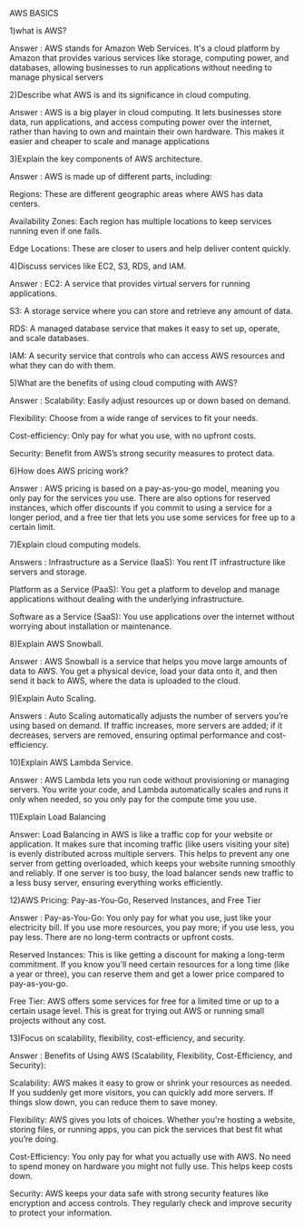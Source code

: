 AWS BASICS

1)what is AWS?

Answer : AWS stands for Amazon Web Services. It's a cloud platform by Amazon that provides various services like storage, computing power, and databases, allowing businesses to run applications without needing to manage physical servers

2)Describe what AWS is and its significance in cloud computing.

Answer : AWS is a big player in cloud computing. It lets businesses store data, run applications, and access computing power over the internet, rather than having to own and maintain their own hardware. This makes it easier and cheaper to scale and manage applications

3)Explain the key components of AWS architecture.

Answer : AWS is made up of different parts, including:

Regions: These are different geographic areas where AWS has data centers.

Availability Zones: Each region has multiple locations to keep services running even if one fails.

Edge Locations: These are closer to users and help deliver content quickly.

4)Discuss services like EC2, S3, RDS, and IAM.

Answer : EC2: A service that provides virtual servers for running applications.

S3: A storage service where you can store and retrieve any amount of data.

RDS: A managed database service that makes it easy to set up, operate, and scale databases.

IAM: A security service that controls who can access AWS resources and what they can do with them.



5)What are the benefits of using cloud computing with AWS?

Answer : Scalability: Easily adjust resources up or down based on demand.

Flexibility: Choose from a wide range of services to fit your needs.

Cost-efficiency: Only pay for what you use, with no upfront costs.

Security: Benefit from AWS’s strong security measures to protect data.

6)How does AWS pricing work?

Answer : AWS pricing is based on a pay-as-you-go model, meaning you only pay for the services you use. There are also options for reserved instances, which offer discounts if you commit to using a service for a longer period, and a free tier that lets you use some services for free up to a certain limit.

7)Explain cloud computing models.

Answers : Infrastructure as a Service (IaaS): You rent IT infrastructure like servers and storage.

Platform as a Service (PaaS): You get a platform to develop and manage applications without dealing with the underlying infrastructure.

Software as a Service (SaaS): You use applications over the internet without worrying about installation or maintenance.

8)Explain AWS Snowball.

Answer : AWS Snowball is a service that helps you move large amounts of data to AWS. You get a physical device, load your data onto it, and then send it back to AWS, where the data is uploaded to the cloud.

9)Explain Auto Scaling.

Answers : Auto Scaling automatically adjusts the number of servers you’re using based on demand. If traffic increases, more servers are added; if it decreases, servers are removed, ensuring optimal performance and cost-efficiency.

10)Explain AWS Lambda Service.

Answer : AWS Lambda lets you run code without provisioning or managing servers. You write your code, and Lambda automatically scales and runs it only when needed, so you only pay for the compute time you use.

11)Explain Load Balancing

Answer: Load Balancing in AWS is like a traffic cop for your website or application. It makes sure that incoming traffic (like users visiting your site) is evenly distributed across multiple servers. This helps to prevent any one server from getting overloaded, which keeps your website running smoothly and reliably. If one server is too busy, the load balancer sends new traffic to a less busy server, ensuring everything works efficiently.

12)AWS Pricing: Pay-as-You-Go, Reserved Instances, and Free Tier

Answer : Pay-as-You-Go: You only pay for what you use, just like your electricity bill. If you use more resources, you pay more; if you use less, you pay less. There are no long-term contracts or upfront costs.

Reserved Instances: This is like getting a discount for making a long-term commitment. If you know you'll need certain resources for a long time (like a year or three), you can reserve them and get a lower price compared to pay-as-you-go.

Free Tier: AWS offers some services for free for a limited time or up to a certain usage level. This is great for trying out AWS or running small projects without any cost.

13)Focus on scalability, flexibility, cost-efficiency, and security.

Answer : Benefits of Using AWS (Scalability, Flexibility, Cost-Efficiency, and Security):

Scalability: AWS makes it easy to grow or shrink your resources as needed. If you suddenly get more visitors, you can quickly add more servers. If things slow down, you can reduce them to save money.

Flexibility: AWS gives you lots of choices. Whether you're hosting a website, storing files, or running apps, you can pick the services that best fit what you’re doing.

Cost-Efficiency: You only pay for what you actually use with AWS. No need to spend money on hardware you might not fully use. This helps keep costs down.

Security: AWS keeps your data safe with strong security features like encryption and access controls. They regularly check and improve security to protect your information.


